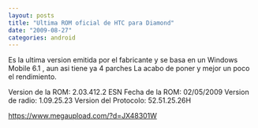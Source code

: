 ```yaml
---
layout: posts
title: "Ultima ROM oficial de HTC para Diamond"
date: "2009-08-27"
categories: android
---
```


Es la ultima version emitida por el fabricante y se basa en un Windows Mobile 6.1 , aun asi tiene ya 4 parches La acabo de poner y mejor un poco el rendimiento.

Version de la ROM: 2.03.412.2 ESN Fecha de la ROM: 02/05/2009 Version de radio: 1.09.25.23 Version del Protocolo: 52.51.25.26H

https://www.megaupload.com/?d=JX48301W
